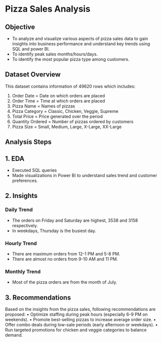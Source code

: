 # **Pizza Sales Analysis**

## **Objective**
- To analyze and visualize various aspects of pizza sales data to gain insights into business performance and understand key trends using SQL and power BI.
- To identify peak sales months/hours/days.
- To identify the most popular pizza type among customers.

## **Dataset Overview**
This dataset contains information of 49620 rows which includes:
1. Order Date = Date on which orders are placed
2. Order Time = Time at which orders are placed
3. Pizza Name = Names of pizzas
4. Pizza Category = Classic, Chicken, Veggie, Supreme
5. Total Price = Price generated over the period
6. Quantity Ordered = Number of pizzas ordered by customers
7. Pizza Size = Small, Medium, Large, X-Large, XX-Large

## **Analysis Steps**
## **1. EDA**
- Executed SQL queries
- Made visualizations in Power BI to understand sales trend and customer preferences.

## **2. Insights**
### **Daily Trend**
- The orders on Friday and Saturday are highest, 3538 and 3158 respectively.
- In weekdays, Thursday is the busiest day.
### **Hourly Trend**
- There are maximum orders from 12-1 PM and 5-8 PM.
- There are almost no orders from 9-10 AM and 11 PM. 
### **Monthly Trend**
- Most of the pizza orders are from the month of July.

## **3. Recommendations**
Based on the insights from the pizza sales, following recommendations are proposed:
•	Optimize staffing during peak hours (especially 6-9 PM on weekends).
•	Promote best-selling pizzas to increase average order size.
•	Offer combo deals during low-sale periods (early afternoon or weekdays).
•	Run targeted promotions for chicken and veggie categories to balance demand.
